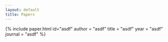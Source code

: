 ```yaml
---
layout: default
title: Papers
---
```


{% include paper.html
    id="asdf"
    author = "asdf"
    title = "asdf"
    year = "asdf"
    journal = "asdf"
%}
